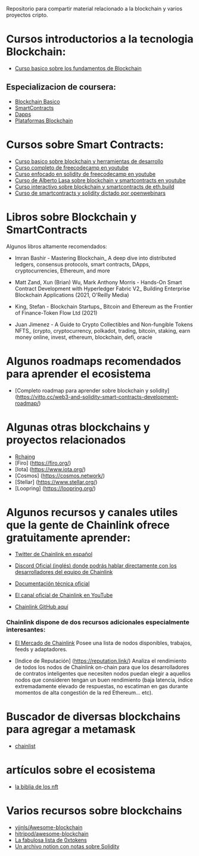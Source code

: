 Repositorio para compartir material relacionado a la blockchain y varios proyectos cripto.

# Cursos introductorios a la tecnologia Blockchain:
* [Curso basico sobre los fundamentos de Blockchain](https://www.edx.org/es/course/fundamentos-de-la-tecnologia-blockchain)

## Especializacion de coursera:
* [Blockchain Basico](https://es.coursera.org/learn/blockchain-basics?specialization=blockchain)
* [SmartContracts](https://es.coursera.org/learn/smarter-contracts?specialization=blockchain)
* [Dapps](https://es.coursera.org/learn/decentralized-apps-on-blockchain?specialization=blockchain)
* [Plataformas Blockchain](https://es.coursera.org/learn/blockchain-platforms?specialization=blockchain)


# Cursos sobre Smart Contracts:
* [Curso basico sobre blockchain y herramientas de desarrollo](https://www.cursosdev.com/4385966-smart-contracts)
* [Curso completo de freecodecamp en youtube](https://www.youtube.com/watch?v=M576WGiDBdQ&feature=youtu.be)
* [Curso enfocado en solidity de freecodecamp en youtube](https://www.youtube.com/watch?v=ipwxYa-F1uY)
* [Curso de Alberto Lasa sobre blockchain y smartcontracts en youtube](https://www.youtube.com/c/AlbertoLasa)
* [Curso interactivo sobre blockchain y smartcontracts de eth.build](https://eth.build/)
* [Curso de smartcontracts y solidity dictado por openwebinars](https://openwebinars.net/cursos/smart-contracts-solidity/)

# Libros sobre Blockchain y SmartContracts
  Algunos libros altamente recomendados:
  * Imran Bashir - Mastering Blockchain_ A deep dive into distributed ledgers, consensus protocols, smart contracts, DApps, cryptocurrencies, Ethereum, and more
  
  * Matt Zand, Xun (Brian) Wu, Mark Anthony Morris - Hands-On Smart Contract Development with Hyperledger Fabric V2_ Building Enterprise Blockchain Applications (2021, O'Reilly Media)
  
  * King, Stefan - Blockchain Startups_ Bitcoin and Ethereum as the Frontier of Finance-Token Flow Ltd (2021)
  
  * Juan Jimenez - A Guide to Crypto Collectibles and Non-fungible Tokens NFTS_ (crypto, cryptocurrency, polkadot, trading, bitcoin, staking, earn money online, invest, ethereum, blockchain, defi, oracle


# Algunos roadmaps recomendados para aprender el ecosistema
  * [Completo roadmap para aprender sobre blockchain y solidity] (https://vitto.cc/web3-and-solidity-smart-contracts-development-roadmap/)

# Algunas otras blockchains y proyectos relacionados

  * [Rchaing]( https://rchain.coop/)
  * [Firo] (https://firo.org/)
  * [Iota] (https://www.iota.org/)
  * [Cosmos] (https://cosmos.network/)
  * [Stellar] (https://www.stellar.org/)
  * [Loopring] (https://loopring.org/)

# Algunos recursos y canales utiles que la gente de Chainlink ofrece gratuitamente aprender:

  * [Twitter de Chainlink en español]( https://twitter.com/ChainlinkSpain  )

  * [Discord Oficial (inglés) donde podrás hablar directamente con los desarrolladores del equipo de Chainlink]( https://discord.gg/tFYegV6)

  * [Documentación técnica oficial](  https://docs.chain.link/docs)

  * [El canal oficial de Chainlink en YouTube]( https://www.youtube.com/c/ChainlinkOfficial/videos)

  * [Chainlink  GitHub aquí]( https://github.com/smartcontractkit/chainlink/)

### Chainlink dispone de dos recursos adicionales especialmente interesantes: 

  * [El Mercado de Chainlink](https://market.link/) Posee una lista de nodos disponibles, trabajos, feeds y adaptadores.

  * [Indice de Reputación] (https://reputation.link/) Analiza el rendimiento de todos los nodos de Chainlink on-chain para que los desarrolladores de contratos inteligentes que necesiten nodos puedan elegir a aquellos nodos que consideren tengan un buen rendimiento (baja latencia, índice extremadamente elevado de respuestas, no escatiman en gas durante momentos de alta congestión de la red Ethereum... etc).

# Buscador de diversas blockchains para agregar a metamask
 * [chainlist](https://chainlist.org)

# artículos sobre el ecosistema 
 * [la biblia de los nft](https://defistandard.substack.com/p/la-biblia-de-los-nft-non-fungible?s=r)

# Varios recursos sobre blockchains
 * [yjjnls/Awesome-blockchain](https://github.com/yjjnls/awesome-blockchain)
 * [hitripod/awesome-blockchain](https://github.com/hitripod/awesome-blockchain)
 * [La fabulosa lista de 0xtokens](https://0xtokens.github.io/awesome-blockchain/)
 * [Un archivo notion con notas sobre Solidity](https://tall-tower-32e.notion.site/Introducci-n-a-Solidity-d330eaa381ac44a58f80175d0dbc21ea)

